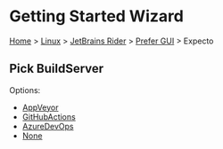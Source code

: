 <!--
GENERATED FILE - DO NOT EDIT
This file was generated by [MarkdownSnippets](https://github.com/SimonCropp/MarkdownSnippets).
Source File: /docs/mdsource/wiz/Linux_Rider_Gui_Expecto.source.md
To change this file edit the source file and then run MarkdownSnippets.
-->

# Getting Started Wizard

[Home](/docs/wiz/readme.md) > [Linux](Linux.md) > [JetBrains Rider](Linux_Rider.md) > [Prefer GUI](Linux_Rider_Gui.md) > Expecto

## Pick BuildServer

Options:
 * [AppVeyor](Linux_Rider_Gui_Expecto_AppVeyor.md)
 * [GitHubActions](Linux_Rider_Gui_Expecto_GitHubActions.md)
 * [AzureDevOps](Linux_Rider_Gui_Expecto_AzureDevOps.md)
 * [None](Linux_Rider_Gui_Expecto_None.md)
